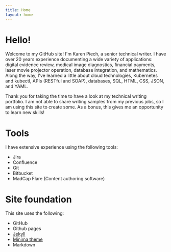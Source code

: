 ```yaml
---
title: Home
layout: home
---
```


# Hello!

Welcome to my GitHub site! I'm Karen Piech, a senior technical writer. I have over 20 years experience documenting a wide variety of applications:  digital evidence review, medical image diagnostics, financial payments, laser movie projector operation, database integration, and mathematics. Along the way, I've learned a little about cloud technologies, Kubernetes and kubectl, APIs (RESTful and SOAP), databases, SQL, HTML, CSS, JSON, and YAML.

Thank you for taking the time to have a look at my technical writing portfolio. I am not able to share writing samples from my previous jobs, so I am using this site to create some. As a bonus, this gives me an opportunity to learn new skills! 

# Tools

I have extensive experience using the following tools:
- Jira
- Confluence
- Git
- Bitbucket
- MadCap Flare (Content authoring software)

# Site foundation

This site uses the following:
- GitHub
- Github pages
- [Jekyll](https://github.com/jekyll)
- [Minima theme](https://github.com/jekyll/minima)
- Markdown
